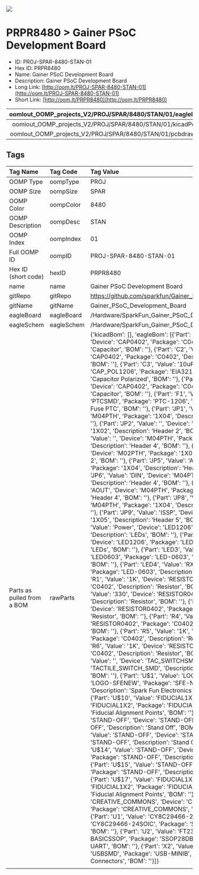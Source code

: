 


  
![][im]
# PRPR8480 > Gainer PSoC Development Board

- ID: PROJ-SPAR-8480-STAN-01
- Hex ID: PRPR8480
- Name: Gainer PSoC Development Board
- Description: Gainer PSoC Development Board
- Long Link: [http://oom.lt/PROJ-SPAR-8480-STAN-01](http://oom.lt/PROJ-SPAR-8480-STAN-01)
- Short Link: [http://oom.lt/PRPR8480](http://oom.lt/PRPR8480)
  

|oomlout_OOMP_projects_V2/PROJ/SPAR/8480/STAN/01/eagleImage.png|oomlout_OOMP_projects_V2/PROJ/SPAR/8480/STAN/01/eagleSchemImage.png|oomlout_OOMP_projects_V2/PROJ/SPAR/8480/STAN/01/kicadPcb3dFront.png|oomlout_OOMP_projects_V2/PROJ/SPAR/8480/STAN/01/kicadPcb3dBack.png|
| :---: | :---: | :---: | :---: |
|oomlout_OOMP_projects_V2/PROJ/SPAR/8480/STAN/01/kicadPcb3d.png|oomlout_OOMP_projects_V2/PROJ/SPAR/8480/STAN/01/bomBack.png|oomlout_OOMP_projects_V2/PROJ/SPAR/8480/STAN/01/bomFront.png|oomlout_OOMP_projects_V2/PROJ/SPAR/8480/STAN/01/pcbdraw.svg|
|oomlout_OOMP_projects_V2/PROJ/SPAR/8480/STAN/01/pcbdrawBack.svg||||

## Tags
  

|Tag Name|Tag Code|Tag Value|
| :--- | :--- | :--- |
|OOMP Type|oompType|PROJ|
|OOMP Size|oompSize|SPAR|
|OOMP Color|oompColor|8480|
|OOMP Description|oompDesc|STAN|
|OOMP Index|oompIndex|01|
|Full OOMP ID|oompID|PROJ-SPAR-8480-STAN-01|
|Hex ID (short code)|hexID|PRPR8480|
|name|name|Gainer PSoC Development Board|
|gitRepo|gitRepo|https://github.com/sparkfun/Gainer_PSoC_Development_Board|
|gitName|gitName|Gainer_PSoC_Development_Board|
|eagleBoard|eagleBoard|/Hardware/SparkFun_Gainer_PSoC_Dev_Board.brd|
|eagleSchem|eagleSchem|/Hardware/SparkFun_Gainer_PSoC_Dev_Board.sch|
|Parts as pulled from a BOM|rawParts|{'kicadBom': [], 'eagleBom': [{'Part': 'C1', 'Value': '0.1uF', 'Device': 'CAP0402', 'Package': 'C0402', 'Description': 'Capacitor', 'BOM': ''}, {'Part': 'C2', 'Value': '0.1uF', 'Device': 'CAP0402', 'Package': 'C0402', 'Description': 'Capacitor', 'BOM': ''}, {'Part': 'C3', 'Value': '10uF', 'Device': 'CAP_POL1206', 'Package': 'EIA3216', 'Description': 'Capacitor Polarized', 'BOM': ''}, {'Part': 'C5', 'Value': '0.1uF', 'Device': 'CAP0402', 'Package': 'C0402', 'Description': 'Capacitor', 'BOM': ''}, {'Part': 'F1', 'Value': 'PTC', 'Device': 'PTCSMD', 'Package': 'PTC-1206', 'Description': 'Resettable Fuse PTC', 'BOM': ''}, {'Part': 'JP1', 'Value': '', 'Device': 'M04PTH', 'Package': '1X04', 'Description': 'Header 4', 'BOM': ''}, {'Part': 'JP2', 'Value': '', 'Device': 'M02PTH', 'Package': '1X02', 'Description': 'Header 2', 'BOM': ''}, {'Part': 'JP3', 'Value': '', 'Device': 'M04PTH', 'Package': '1X04', 'Description': 'Header 4', 'BOM': ''}, {'Part': 'JP4', 'Value': '', 'Device': 'M02PTH', 'Package': '1X02', 'Description': 'Header 2', 'BOM': ''}, {'Part': 'JP5', 'Value': 'AIN', 'Device': 'M04PTH', 'Package': '1X04', 'Description': 'Header 4', 'BOM': ''}, {'Part': 'JP6', 'Value': 'DIN', 'Device': 'M04PTH', 'Package': '1X04', 'Description': 'Header 4', 'BOM': ''}, {'Part': 'JP7', 'Value': 'AOUT', 'Device': 'M04PTH', 'Package': '1X04', 'Description': 'Header 4', 'BOM': ''}, {'Part': 'JP8', 'Value': 'DOUT', 'Device': 'M04PTH', 'Package': '1X04', 'Description': 'Header 4', 'BOM': ''}, {'Part': 'JP9', 'Value': 'ISSP', 'Device': 'M05', 'Package': '1X05', 'Description': 'Header 5', 'BOM': ''}, {'Part': 'LED1', 'Value': 'Power', 'Device': 'LED1206', 'Package': 'LED-1206', 'Description': 'LEDs', 'BOM': ''}, {'Part': 'LED2', 'Value': '', 'Device': 'LED1206', 'Package': 'LED-1206', 'Description': 'LEDs', 'BOM': ''}, {'Part': 'LED3', 'Value': 'TX', 'Device': 'LED0603', 'Package': 'LED-0603', 'Description': 'LEDs', 'BOM': ''}, {'Part': 'LED4', 'Value': 'RX', 'Device': 'LED0603', 'Package': 'LED-0603', 'Description': 'LEDs', 'BOM': ''}, {'Part': 'R1', 'Value': '1K', 'Device': 'RESISTOR0402', 'Package': 'C0402', 'Description': 'Resistor', 'BOM': ''}, {'Part': 'R2', 'Value': '330', 'Device': 'RESISTOR0402', 'Package': 'C0402', 'Description': 'Resistor', 'BOM': ''}, {'Part': 'R3', 'Value': '1K', 'Device': 'RESISTOR0402', 'Package': 'C0402', 'Description': 'Resistor', 'BOM': ''}, {'Part': 'R4', 'Value': '1K', 'Device': 'RESISTOR0402', 'Package': 'C0402', 'Description': 'Resistor', 'BOM': ''}, {'Part': 'R5', 'Value': '1K', 'Device': 'RESISTOR0402', 'Package': 'C0402', 'Description': 'Resistor', 'BOM': ''}, {'Part': 'R6', 'Value': '1K', 'Device': 'RESISTOR0402', 'Package': 'C0402', 'Description': 'Resistor', 'BOM': ''}, {'Part': 'S1', 'Value': '', 'Device': 'TAC_SWITCHSMD', 'Package': 'TACTILE_SWITCH_SMD', 'Description': 'Momentary Switch', 'BOM': ''}, {'Part': 'U$1', 'Value': 'LOGO-SFENEW', 'Device': 'LOGO-SFENEW', 'Package': 'SFE-NEW-WEBLOGO', 'Description': 'Spark Fun Electronics PCB Logo', 'BOM': ''}, {'Part': 'U$10', 'Value': 'FIDUCIAL1X2', 'Device': 'FIDUCIAL1X2', 'Package': 'FIDUCIAL-1X2', 'Description': 'Fiducial Alignment Points', 'BOM': ''}, {'Part': 'U$12', 'Value': 'STAND-OFF', 'Device': 'STAND-OFF', 'Package': 'STAND-OFF', 'Description': 'Stand Off', 'BOM': ''}, {'Part': 'U$13', 'Value': 'STAND-OFF', 'Device': 'STAND-OFF', 'Package': 'STAND-OFF', 'Description': 'Stand Off', 'BOM': ''}, {'Part': 'U$14', 'Value': 'STAND-OFF', 'Device': 'STAND-OFF', 'Package': 'STAND-OFF', 'Description': 'Stand Off', 'BOM': ''}, {'Part': 'U$15', 'Value': 'STAND-OFF', 'Device': 'STAND-OFF', 'Package': 'STAND-OFF', 'Description': 'Stand Off', 'BOM': ''}, {'Part': 'U$17', 'Value': 'FIDUCIAL1X2', 'Device': 'FIDUCIAL1X2', 'Package': 'FIDUCIAL-1X2', 'Description': 'Fiducial Alignment Points', 'BOM': ''}, {'Part': 'U$18', 'Value': 'CREATIVE_COMMONS', 'Device': 'CREATIVE_COMMONS', 'Package': 'CREATIVE_COMMONS', 'Description': '', 'BOM': ''}, {'Part': 'U1', 'Value': 'CY8C29466-24SOIC', 'Device': 'CY8C29466-24SOIC', 'Package': 'SOIC28', 'Description': '', 'BOM': ''}, {'Part': 'U2', 'Value': 'FT232RL', 'Device': 'FT232RL-BASICSSOP', 'Package': 'SSOP28DB', 'Description': 'USB UART', 'BOM': ''}, {'Part': 'X2', 'Value': 'USBSMD', 'Device': 'USBSMD', 'Package': 'USB-MINIB', 'Description': 'USB Connectors', 'BOM': ''}]}|
||||



[im]: PROJ/SPAR/8480/STAN/01/kicadPcb3d_450.png
